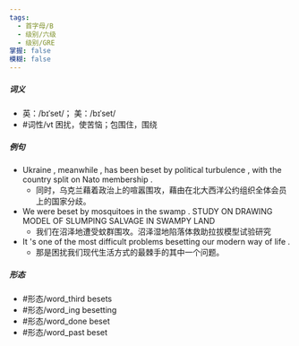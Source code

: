```yaml
---
tags:
  - 首字母/B
  - 级别/六级
  - 级别/GRE
掌握: false
模糊: false
---
```

##### 词义
- 英：/bɪˈset/； 美：/bɪˈset/
- #词性/vt  困扰，使苦恼；包围住，围绕
##### 例句
- Ukraine , meanwhile , has been beset by political turbulence , with the country split on Nato membership .
	- 同时，乌克兰藉着政治上的喧嚣围攻，藉由在北大西洋公约组织全体会员上的国家分歧。
- We were beset by mosquitoes in the swamp . STUDY ON DRAWING MODEL OF SLUMPING SALVAGE IN SWAMPY LAND
	- 我们在沼泽地遭受蚊群围攻。沼泽湿地陷落体救助拉拔模型试验研究
- It 's one of the most difficult problems besetting our modern way of life .
	- 那是困扰我们现代生活方式的最棘手的其中一个问题。
##### 形态
- #形态/word_third besets
- #形态/word_ing besetting
- #形态/word_done beset
- #形态/word_past beset
